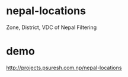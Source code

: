 # nepal-locations
Zone, District, VDC of Nepal Filtering 

# demo

http://projects.psuresh.com.np/nepal-locations
